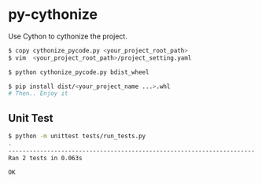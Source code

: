 # py-cythonize
Use Cython to cythonize the project.

```bash
$ copy cythonize_pycode.py <your_project_root_path>
$ vim  <your_project_root_path>/project_setting.yaml

$ python cythonize_pycode.py bdist_wheel

$ pip install dist/<your_project_name ...>.whl
# Then.. Enjoy it
```

## Unit Test

```bash
$ python -m unittest tests/run_tests.py
.
----------------------------------------------------------------------
Ran 2 tests in 0.063s

OK
```
